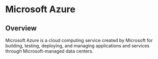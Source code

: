 # Microsoft Azure

## Overview
Microsoft Azure is a cloud computing service created by Microsoft for building, testing, deploying, and managing applications and services through Microsoft-managed data centers.

